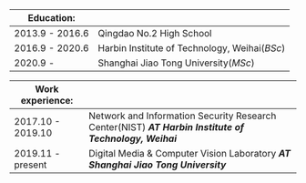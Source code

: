 |**Education:** | |
| -------------  | ------------- |
|2013.9 - 2016.6 | Qingdao No.2 High School |
|2016.9 - 2020.6 | Harbin Institute of Technology, Weihai(*BSc*) |
|2020.9 -  | Shanghai Jiao Tong University(*MSc*) |

|**Work experience:**||
| -------------  | ------------- |
|2017.10 - 2019.10 | Network and Information Security Research Center(NIST) ***AT Harbin Institute of Technology, Weihai***|
|2019.11 - present | Digital Media & Computer Vision Laboratory ***AT Shanghai Jiao Tong University*** |
